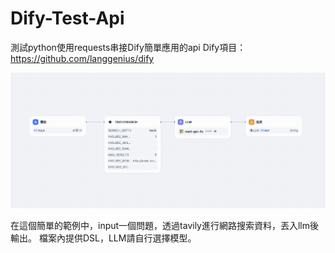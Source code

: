 # Dify-Test-Api
測試python使用requests串接Dify簡單應用的api
Dify項目：https://github.com/langgenius/dify

![](./workflow.png)

在這個簡單的範例中，input一個問題，透過tavily進行網路搜索資料，丟入llm後輸出。
檔案內提供DSL，LLM請自行選擇模型。
